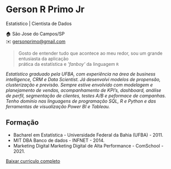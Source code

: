 # Gerson R Primo Jr
Estatistico | Cientista de Dados

:house:    São Jose do Campos/SP <br>
:envelope: gersonprimo@gmail.com

> Gosto de entender tudo que acontece ao meu redor, sou um grande entusiasta da aplicação  
> prática da estatística e *'fanboy'* da linguagem `R` 

*Estatístico graduado pela UFBA, com experiência na área de business intelligence, CRM e Data Scientist. Já desenvolvi modelos de propensão, clusterização e previsão. Sempre estive envolvido com modelagem e planejamento de vendas, acompanhamento de KPI’s, dashboard, análise de perfil, segmentação de clientes, testes A/B e peformace de campanhas. Tenho domínio nas linguagens de programação SQL, R e Python e das ferramentas de visualização Power BI e Tableau.*


## Formação
- Bacharel em Estatística - Universidade Federal da Bahia (UFBA) - 2011.
- MIT DBA Banco de dados - INFNET - 2014.
- Marketing Digital Marketing Digital de Alta Performance - ComSchool - 2021.


[Baixar curriculo completo](https://github.com/primojr/curriculo/raw/main/cv_gerson_jr/cv_gerson_jr.pdf)